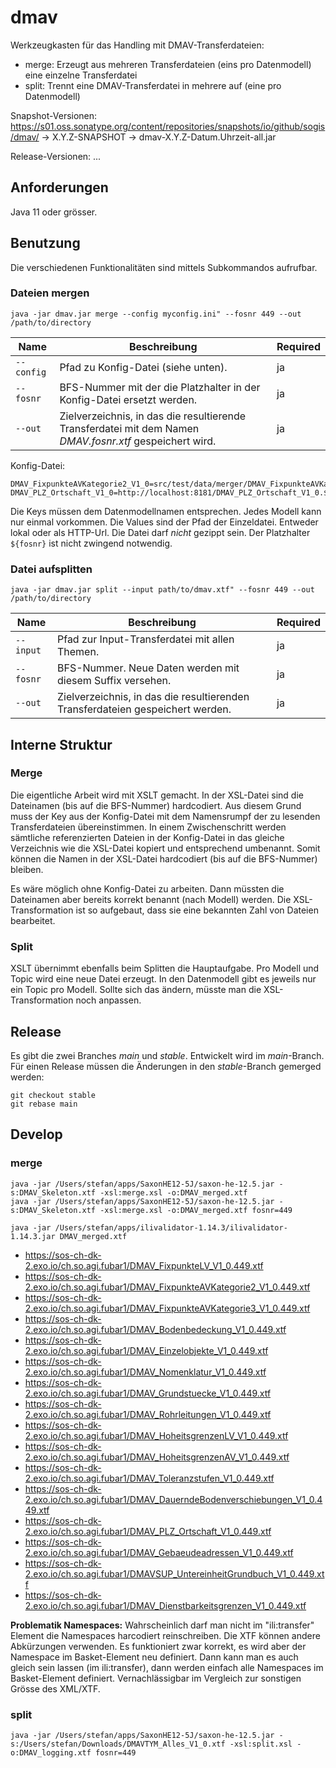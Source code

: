 # dmav

Werkzeugkasten für das Handling mit DMAV-Transferdateien:

- merge: Erzeugt aus mehreren Transferdateien (eins pro Datenmodell) eine einzelne Transferdatei
- split: Trennt eine DMAV-Transferdatei in mehrere auf (eine pro Datenmodell)

Snapshot-Versionen: https://s01.oss.sonatype.org/content/repositories/snapshots/io/github/sogis/dmav/ -> X.Y.Z-SNAPSHOT -> dmav-X.Y.Z-Datum.Uhrzeit-all.jar

Release-Versionen: ...

## Anforderungen

Java 11 oder grösser.

## Benutzung

Die verschiedenen Funktionalitäten sind mittels Subkommandos aufrufbar. 

### Dateien mergen

```
java -jar dmav.jar merge --config myconfig.ini" --fosnr 449 --out /path/to/directory
```

| Name | Beschreibung | Required |
|-----|-----|-----|
| `--config` | Pfad zu Konfig-Datei (siehe unten). | ja |
| `--fosnr` | BFS-Nummer mit der die Platzhalter in der Konfig-Datei ersetzt werden. | ja |
| `--out` | Zielverzeichnis, in das die resultierende Transferdatei mit dem Namen _DMAV.fosnr.xtf_ gespeichert wird. | ja |

Konfig-Datei:
```
DMAV_FixpunkteAVKategorie2_V1_0=src/test/data/merger/DMAV_FixpunkteAVKategorie2_V1_0.${fosnr}.xtf
DMAV_PLZ_Ortschaft_V1_0=http://localhost:8181/DMAV_PLZ_Ortschaft_V1_0.${fosnr}.xtf
```

Die Keys müssen dem Datenmodellnamen entsprechen. Jedes Modell kann nur einmal vorkommen. Die Values sind der Pfad der Einzeldatei. Entweder lokal oder als HTTP-Url. Die Datei darf _nicht_ gezippt sein. Der Platzhalter `${fosnr}` ist nicht zwingend notwendig.

### Datei aufsplitten

```
java -jar dmav.jar split --input path/to/dmav.xtf" --fosnr 449 --out /path/to/directory
```

| Name | Beschreibung | Required |
|-----|-----|-----|
| `--input` | Pfad zur Input-Transferdatei mit allen Themen. | ja |
| `--fosnr` | BFS-Nummer. Neue Daten werden mit diesem Suffix versehen. | ja |
| `--out` | Zielverzeichnis, in das die resultierenden Transferdateien gespeichert werden. | ja |

## Interne Struktur

### Merge
Die eigentliche Arbeit wird mit XSLT gemacht. In der XSL-Datei sind die Dateinamen (bis auf die BFS-Nummer) hardcodiert. Aus diesem Grund muss der Key aus der Konfig-Datei mit dem Namensrumpf der zu lesenden Transferdateien übereinstimmen. In einem Zwischenschritt werden sämtliche referenzierten Dateien in der Konfig-Datei in das gleiche Verzeichnis wie die XSL-Datei kopiert und entsprechend umbenannt. Somit können die Namen in der XSL-Datei hardcodiert (bis auf die BFS-Nummer) bleiben.

Es wäre möglich ohne Konfig-Datei zu arbeiten. Dann müssten die Dateinamen aber bereits korrekt benannt (nach Modell) werden. Die XSL-Transformation ist so aufgebaut, dass sie eine bekannten Zahl von Dateien bearbeitet.

### Split
XSLT übernimmt ebenfalls beim Splitten die Hauptaufgabe. Pro Modell und Topic wird eine neue Datei erzeugt. In den Datenmodell gibt es jeweils nur ein Topic pro Modell. Sollte sich das ändern, müsste man die XSL-Transformation noch anpassen.

## Release

Es gibt die zwei Branches _main_ und _stable_. Entwickelt wird im _main_-Branch. Für einen Release müssen die Änderungen in den _stable_-Branch gemerged werden:

```
git checkout stable
git rebase main
```

## Develop

### merge
```
java -jar /Users/stefan/apps/SaxonHE12-5J/saxon-he-12.5.jar -s:DMAV_Skeleton.xtf -xsl:merge.xsl -o:DMAV_merged.xtf
java -jar /Users/stefan/apps/SaxonHE12-5J/saxon-he-12.5.jar -s:DMAV_Skeleton.xtf -xsl:merge.xsl -o:DMAV_merged.xtf fosnr=449
```

```
java -jar /Users/stefan/apps/ilivalidator-1.14.3/ilivalidator-1.14.3.jar DMAV_merged.xtf
```


- https://sos-ch-dk-2.exo.io/ch.so.agi.fubar1/DMAV_FixpunkteLV_V1_0.449.xtf
- https://sos-ch-dk-2.exo.io/ch.so.agi.fubar1/DMAV_FixpunkteAVKategorie2_V1_0.449.xtf
- https://sos-ch-dk-2.exo.io/ch.so.agi.fubar1/DMAV_FixpunkteAVKategorie3_V1_0.449.xtf
- https://sos-ch-dk-2.exo.io/ch.so.agi.fubar1/DMAV_Bodenbedeckung_V1_0.449.xtf
- https://sos-ch-dk-2.exo.io/ch.so.agi.fubar1/DMAV_Einzelobjekte_V1_0.449.xtf
- https://sos-ch-dk-2.exo.io/ch.so.agi.fubar1/DMAV_Nomenklatur_V1_0.449.xtf
- https://sos-ch-dk-2.exo.io/ch.so.agi.fubar1/DMAV_Grundstuecke_V1_0.449.xtf
- https://sos-ch-dk-2.exo.io/ch.so.agi.fubar1/DMAV_Rohrleitungen_V1_0.449.xtf
- https://sos-ch-dk-2.exo.io/ch.so.agi.fubar1/DMAV_HoheitsgrenzenLV_V1_0.449.xtf
- https://sos-ch-dk-2.exo.io/ch.so.agi.fubar1/DMAV_HoheitsgrenzenAV_V1_0.449.xtf
- https://sos-ch-dk-2.exo.io/ch.so.agi.fubar1/DMAV_Toleranzstufen_V1_0.449.xtf
- https://sos-ch-dk-2.exo.io/ch.so.agi.fubar1/DMAV_DauerndeBodenverschiebungen_V1_0.449.xtf
- https://sos-ch-dk-2.exo.io/ch.so.agi.fubar1/DMAV_PLZ_Ortschaft_V1_0.449.xtf
- https://sos-ch-dk-2.exo.io/ch.so.agi.fubar1/DMAV_Gebaeudeadressen_V1_0.449.xtf
- https://sos-ch-dk-2.exo.io/ch.so.agi.fubar1/DMAVSUP_UntereinheitGrundbuch_V1_0.449.xtf
- https://sos-ch-dk-2.exo.io/ch.so.agi.fubar1/DMAV_Dienstbarkeitsgrenzen_V1_0.449.xtf


**Problematik Namespaces:** Wahrscheinlich darf man nicht im "ili:transfer" Element die Namespaces harcodiert reinschreiben. Die XTF können andere Abkürzungen verwenden. Es funktioniert zwar korrekt, es wird aber der Namespace im Basket-Element neu definiert. Dann kann man es auch gleich sein lassen (im ili:transfer), dann werden einfach alle Namespaces im Basket-Element definiert. Vernachlässigbar im Vergleich zur sonstigen Grösse des XML/XTF.

### split
```
java -jar /Users/stefan/apps/SaxonHE12-5J/saxon-he-12.5.jar -s:/Users/stefan/Downloads/DMAVTYM_Alles_V1_0.xtf -xsl:split.xsl -o:DMAV_logging.xtf fosnr=449
```


